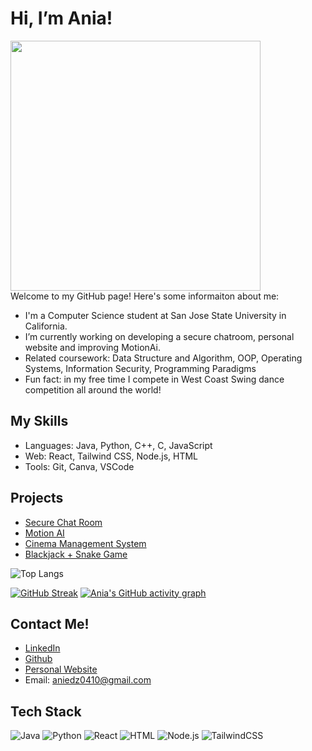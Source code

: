 # Hi, I’m Ania! <br>
<img src="https://media.giphy.com/media/L1R1tvI9svkIWwpVYr/giphy.gif" width="400" /> <br>
Welcome to my GitHub page! Here's some informaiton about me:
- I'm a Computer Science student at San Jose State University in California.
- I’m currently working on developing a secure chatroom, personal website and improving MotionAi.
- Related coursework: Data Structure and Algorithm, OOP, Operating Systems, Information Security, Programming Paradigms
- Fun fact: in my free time I compete in West Coast Swing dance competition all around the world!


## My Skills
- Languages: Java, Python, C++, C, JavaScript
- Web: React, Tailwind CSS, Node.js, HTML
- Tools: Git, Canva, VSCode

## Projects
- [Secure Chat Room](https://github.com/yourusername/secure-chat)
- [Motion AI](https://github.com/AniaNiedzialek/motion_ai)
- [Cinema Management System](https://github.com/AniaNiedzialek/2024-CS151-07-Cinema_Mangement_System)
- [Blackjack + Snake Game](https://github.com/yourusername/game-manager)

  
![Top Langs](https://github-readme-stats.vercel.app/api/top-langs/?username=anianiedzialek&layout=compact&theme=radical)

[![GitHub Streak](https://streak-stats.demolab.com?user=anianiedzialek&theme=radical)](https://git.io/streak-stats)
[![Ania's GitHub activity graph](https://github-readme-activity-graph.vercel.app/graph?username=anianiedzialek&theme=dracula)](https://github.com/ashutosh00710/github-readme-activity-graph)



## Contact Me!

- [LinkedIn](https://linkedin.com/in/akniedzialek)
- [Github](https://anianiedzialek.github.io)
- [Personal Website](http://127.0.0.1:5500/index.html)
- Email: aniedz0410@gmail.com

## Tech Stack

![Java](https://img.shields.io/badge/Java-ED8B00?style=flat&logo=java&logoColor=white)
![Python](https://img.shields.io/badge/Python-3776AB?style=flat&logo=python&logoColor=white)
![React](https://img.shields.io/badge/React-61DAFB?style=flat&logo=react&logoColor=white)
![HTML](https://img.shields.io/badge/HTML-af78cc?style=flat&logo=html&logoColor=white)
![Node.js](https://img.shields.io/badge/Node.js-339933?style=flat&logo=nodedotjs&logoColor=white)
![TailwindCSS](https://img.shields.io/badge/TailwindCSS-38B2AC?style=flat&logo=tailwind-css&logoColor=white)
